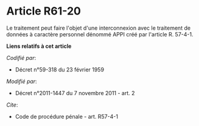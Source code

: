 # Article R61-20

Le traitement peut faire l'objet d'une interconnexion avec le traitement de données à caractère personnel dénommé APPI créé
par l'article R. 57-4-1.

**Liens relatifs à cet article**

_Codifié par_:

  - Décret n°59-318 du 23 février 1959

_Modifié par_:

  - Décret n°2011-1447 du 7 novembre 2011 - art. 2

_Cite_:

  - Code de procédure pénale - art. R57-4-1
